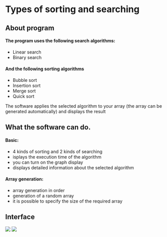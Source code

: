 # Types of sorting and searching <br>
## About program

####  The program uses the following search algorithms:

- Linear search
- Binary search
#### And the following sorting algorithms

- Bubble sort
- Insertion sort
- Merge sort
- Quick sort

The software applies the selected algorithm to your array (the array can be generated automatically) and displays the result

## What the software can do.
#### Basic:

- 4 kinds of sorting and 2 kinds of searching
- isplays the execution time of the algorithm
- you can turn on the graph display
- displays detailed information about the selected algorithm

#### Array generation:

- array generation in order
- generation of a random array
- it is possible to specify the size of the required array

## Interface
![](https://i.imgur.com/Q9Nta2Q.png)
![](https://i.imgur.com/sUqFtha.png)

